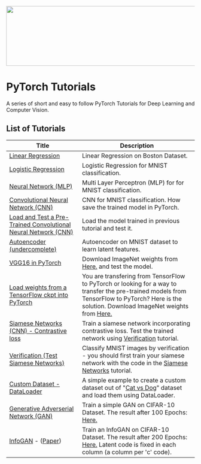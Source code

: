 <p align="center">
<img src="https://github.com/hadikazemi/Machine-Learning/blob/master/PyTorch/images/pytorch.jpg" width=600 height=160 />
</p>

# PyTorch Tutorials

A series of short and easy to follow PyTorch Tutorials for Deep Learning and Computer Vision.

## List of Tutorials

| Title        | Description           |
| ------------- |-------------|
| [Linear Regression](https://github.com/hadikazemi/Machine-Learning/blob/master/PyTorch/tutorial/linear_regression.py) | Linear Regression on Boston Dataset. |
| [Logistic Regression](https://github.com/hadikazemi/Machine-Learning/blob/master/PyTorch/tutorial/logistic_regression.py) | Logistic Regression for MNIST classification. |
| [Neural Network (MLP)](https://github.com/hadikazemi/Machine-Learning/blob/master/PyTorch/tutorial/neural_network_mlp.py) | Multi Layer Perceptron (MLP) for for MNIST classification. |
| [Convolutional Neural Network (CNN)](https://github.com/hadikazemi/Machine-Learning/blob/master/PyTorch/tutorial/convolutional_neural_network.py) | CNN for MNIST classification. How save the trained model in PyTorch. |
| [Load and Test a Pre-Trained Convolutional Neural Network (CNN)](https://github.com/hadikazemi/Machine-Learning/blob/master/PyTorch/tutorial/test_pre_trained_CNN.py) | Load the model trained in previous tutorial and test it. |
| [Autoencoder (undercomplete)](https://github.com/hadikazemi/Machine-Learning/blob/master/PyTorch/tutorial/simple_autoencoder.py) | Autoencoder on MNIST dataset to learn latent features. |
| [VGG16 in PyTorch](https://github.com/hadikazemi/Machine-Learning/blob/master/PyTorch/tutorial/vgg16.py) | Download ImageNet weights from [Here.](https://github.com/tensorflow/models/tree/master/slim) and test the model. |
| [Load weights from a TensorFlow ckpt into PyTorch](https://github.com/hadikazemi/Machine-Learning/blob/master/PyTorch/tutorial/vgg16.py) | You are transfering from TensorFlow to PyTorch or looking for a way to transfer the pre-trained models from TensorFlow to PyTorch? Here is the solution. Download ImageNet weights from [Here.](https://github.com/tensorflow/models/tree/master/slim) |
| [Siamese Networks (CNN) - Contrastive loss](https://github.com/hadikazemi/Machine-Learning/blob/master/PyTorch/tutorial/simese_cnn.py) | Train a siamese network incorporating contrastive loss. Test the trained network using [Verification](https://github.com/hadikazemi/Machine-Learning/blob/master/PyTorch/tutorial/siamese_test.py) tutorial. |
| [Verification (Test Siamese Networks)](https://github.com/hadikazemi/Machine-Learning/blob/master/PyTorch/tutorial/siamese_test.py) | Classify MNIST images by verification - you should first train your siamese network with the code in the [Siamese Networks](https://github.com/hadikazemi/Machine-Learning/blob/master/PyTorch/tutorial/simese_cnn.py) tutorial. |
| [Custom Dataset - DataLoader](https://github.com/hadikazemi/Machine-Learning/blob/master/PyTorch/tutorial/data_loader.py) | A simple example to create a custom dataset out of "[Cat vs Dog](https://www.kaggle.com/c/dogs-vs-cats)" dataset and load them using DataLoader. |
|[Generative Adverserial Network (GAN)](https://github.com/hadikazemi/Machine-Learning/blob/master/PyTorch/tutorial/gan.py) | Train a simple GAN on CIFAR-10 Dataset. The result after 100 Epochs: [Here.](https://github.com/hadikazemi/Machine-Learning/blob/master/PyTorch/tutorial/results/cfar10-gan-e100.png)|
|[InfoGAN](https://github.com/hadikazemi/Machine-Learning/blob/master/PyTorch/tutorial/info_gan.py) - ([Paper](https://arxiv.org/pdf/1606.03657.pdf))| Train an InfoGAN on CIFAR-10 Dataset. The result after 200 Epochs: [Here.](https://github.com/hadikazemi/Machine-Learning/blob/master/PyTorch/tutorial/results/cfar10-info-gan-e199.png) Latent code is fixed in each column (a column per 'c' code).|